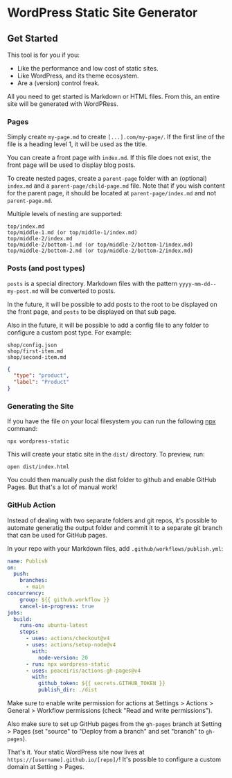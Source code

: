 # WordPress Static Site Generator

## Get Started

This tool is for you if you:

* Like the performance and low cost of static sites.
* Like WordPress, and its theme ecosystem.
* Are a (version) control freak.

All you need to get started is Markdown or HTML files. From this, an entire site will be generated with WordPRess.

### Pages

Simply create `my-page.md` to create `[...].com/my-page/`. If the first line of the file is a heading level 1, it will be used as the title.

You can create a front page with `index.md`. If this file does not exist, the front page will be used to display blog posts.

To create nested pages, create a `parent-page` folder with an (optional) `index.md` and a `parent-page/child-page.md` file. Note that if you wish content for the parent page, it should be located at `parent-page/index.md` and not `parent-page.md`.

Multiple levels of nesting are supported:

```
top/index.md
top/middle-1.md (or top/middle-1/index.md)
top/middle-2/index.md
top/middle-2/bottom-1.md (or top/middle-2/bottom-1/index.md)
top/middle-2/bottom-2.md (or top/middle-2/bottom-2/index.md)
```

### Posts (and post types)

`posts` is a special directory. Markdown files with the pattern `yyyy-mm-dd--my-post.md` will be converted to posts.

In the future, it will be possible to add posts to the root to be displayed on the front page, and `posts` to be displayed on that sub page.

Also in the future, it will be possible to add a config file to any folder to configure a custom post type. For example:

```
shop/config.json
shop/first-item.md
shop/second-item.md
```

```json
{
  "type": "product",
  "label": "Product"
}
```

### Generating the Site

If you have the file on your local filesystem you can run the following [npx](https://docs.npmjs.com/downloading-and-installing-node-js-and-npm) command:

```
npx wordpress-static
```

This will create your static site in the `dist/` directory. To preview, run:

```
open dist/index.html
```

You could then manually push the dist folder to github and enable GitHub Pages. But that's a lot of manual work!

### GitHub Action

Instead of dealing with two separate folders and git repos, it's possible to automate generatig the output folder and commit it to a separate git branch that can be used for GitHub pages.

In your repo with your Markdown files, add `.github/workflows/publish.yml`:

```yml
name: Publish
on:
  push:
    branches:
      - main
concurrency:
    group: ${{ github.workflow }}
    cancel-in-progress: true
jobs:
  build:
    runs-on: ubuntu-latest
    steps:
      - uses: actions/checkout@v4
      - uses: actions/setup-node@v4
        with:
          node-version: 20
      - run: npx wordpress-static
      - uses: peaceiris/actions-gh-pages@v4
        with:
          github_token: ${{ secrets.GITHUB_TOKEN }}
          publish_dir: ./dist
```

Make sure to enable write permission for actions at Settings > Actions > General > Workflow permissions (check "Read and write permissions").

Also make sure to set up GitHub pages from the `gh-pages` branch at Setting > Pages (set "source" to "Deploy from a branch" and set "branch" to `gh-pages`).

That's it. Your static WordPress site now lives at `https://[username].github.io/[repo]/`! It's possible to configure a custom domain at Setting > Pages.






